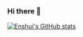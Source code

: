 ### Hi there 👋


[![Enshui's GitHub stats](https://github-readme-enshui.vercel.app/api?username=enshui)](https://github-readme-enshui.vercel.app)

